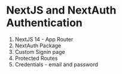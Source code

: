 # NextJS and NextAuth Authentication

1. NextJS 14 - App Router
2. NextAuth Package
3. Custom Signin page
4. Protected Routes
5. Credentials - email and password

